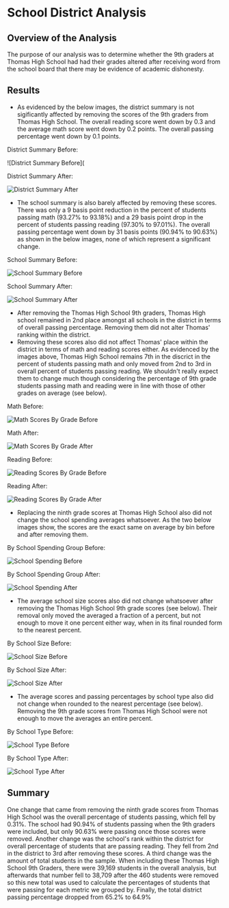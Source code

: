 # School District Analysis

## Overview of the Analysis
The purpose of our analysis was to determine whether the 9th graders at Thomas High School had had their grades altered after receiving word from the school board that there may be evidence of academic dishonesty. 

## Results
- As evidenced by the below images, the district summary is not sigificantly affected by removing the scores of the 9th graders from Thomas High School. The overall reading score went down by 0.3 and the average math score went down by 0.2 points. The overall passing percentage went down by 0.1 points.

District Summary Before:

![District Summary Before](

District Summary After:

![District Summary After](Images/District_Summary_After.png)

- The school summary is also barely affected by removing these scores. There was only a 9 basis point reduction in the percent of students passing math (93.27% to 93.18%) and a 29 basis point drop in the percent of students passing reading (97.30% to 97.01%). The overall passing percentage went down by 31 basis points (90.94% to 90.63%) as shown in the below images, none of which represent a significant change.

School Summary Before:

![School Summary Before](Images/School_Summary_Before.png)

School Summary After:

![School Summary After](Images/School_Summary_After.png)

- After removing the Thomas High School 9th graders, Thomas High school remained in 2nd place amongst all schools in the district in terms of overall passing percentage. Removing them did not alter Thomas' ranking within the district.
- Removing these scores also did not affect Thomas' place within the district in terms of math and reading scores either. As evidenced by the images above, Thomas High School remains 7th in the discrict in the percent of students passing math and only moved from 2nd to 3rd in overall percent of students passing reading. We shouldn't really expect them to change much though considering the percentage of 9th grade students passing math and reading were in line with those of other grades on average (see below).

Math Before:

![Math Scores By Grade Before](Images/Math_Scores_By_Grade_Before.png)

Math After:

![Math Scores By Grade After](Images/Math_Grades_By-Grade_After.png)

Reading Before:

![Reading Scores By Grade Before](Images/Reading_Scores_By_Grade_before.png)

Reading After:

![Reading Scores By Grade After](Images/Reading_Scores_By_Grade_After.png)

- Replacing the ninth grade scores at Thomas High School also did not change the school spending averages whatsoever. As the two below images show, the scores are the exact same on average by bin before and after removing them.

By School Spending Group Before:

![School Spending Before](Images/School_Spending_Before.png)

By School Spending Group After:

![School Spending After](Images/School_Spending_After.png)

- The average school size scores also did not change whatsoever after removing the Thomas High School 9th grade scores (see below). Their removal only moved the averaged a fraction of a percent, but not enough to move it one percent either way, when in its final rounded form to the nearest percent.

By School Size Before:

![School Size Before](Images/School_Size_Before.png)

By School Size After:

![School Size After](Images/School_Size_After.png)

- The average scores and passing percentages by school type also did not change when rounded to the nearest percentage (see below). Removing the 9th grade scores from Thomas High School were not enough to move the averages an entire percent.

By School Type Before:

![School Type Before](Images/School_Type_Before.png)

By School Type After:

![School Type After](Images/School_Type_After.png)

## Summary
One change that came from removing the ninth grade scores from Thomas High School was the overall percentage of students passing, which fell by 0.31%. The school had 90.94% of students passing when the 9th graders were included, but only 90.63% were passing once those scores were removed. Another change was the school's rank within the district for overall percentage of students that are passing reading. They fell from 2nd in the district to 3rd after removing these scores. A third change was the amount of total students in the sample. When including these Thomas High School 9th Graders, there were 39,169 students in the overall analysis, but afterwards that number fell to 38,709 after the 460 students were removed so this new total was used to calculate the percentages of students that were passing for each metric we grouped by. Finally, the total district passing percentage dropped from 65.2% to 64.9%
